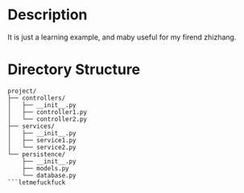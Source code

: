 # Description
It is just a learning example, and maby useful for my firend zhizhang.


# Directory Structure
```
project/
├── controllers/
│   ├── __init__.py
│   ├── controller1.py
│   └── controller2.py
├── services/
│   ├── __init__.py
│   ├── service1.py
│   └── service2.py
└── persistence/
    ├── __init__.py
    ├── models.py
    └── database.py
```letmefuckfuck